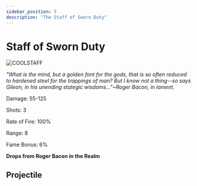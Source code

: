```yaml
---
sidebar_position: 5
description: "The Staff of Sworn Duty"
---
```


# Staff of Sworn Duty

![COOLSTAFF](https://vwiki.valorserver.com/api/item/picture/staff%20of%20sworn%20duty)

<i>"What is the mind, but a golden font for the gods, that is so often reduced to hardened steel for the trappings of man? But I know not a thing--so says Gileon, in his unending stategic wisdoms..."~Roger Bacon, in lament.</i>

Damage: 55-125

Shots: 3

Rate of Fire: 100%

Range: 8

Fame Bonus: 6%

**Drops from Roger Bacon in the Realm**

## Projectile
